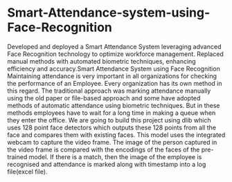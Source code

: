 # Smart-Attendance-system-using-Face-Recognition
Developed and deployed a Smart Attendance System leveraging advanced Face Recognition technology to optimize workforce management. Replaced manual methods with automated biometric techniques, enhancing efficiency and accuracy.Smart Attendance System using Face Recognition Maintaining attendance is very important in all organizations for checking the performance of an Employee. Every organization has its own method in this regard. The traditional approach was marking attendance manually using the old paper or file-based approach and some have adopted methods of automatic attendance using biometric techniques. But in these methods employees have to wait for a long time in making a queue when they enter the office.
We are going to build this project using dlib which uses 128 point face detectors which outputs these 128 points from all the face and compares them with existing faces. This model uses the integrated webcam to capture the video frame. The image of the person captured in the video frame is compared with the encodings of the faces of the pre-trained model. If there is a match, then the image of the employee is recognised and attendance is marked along with timestamp into a log file(excel file).
